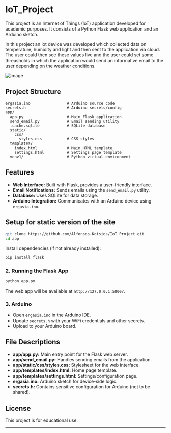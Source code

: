 # IoT_Project

This project is an Internet of Things (IoT) application developed for academic purposes. It consists of a Python Flask web application and an Arduino sketch.

In this project an iot device was developed which collected data on temperature, humidity and light and then sent to the application via cloud. The user could then see these values live and the user could set some threasholds in which the application would send an informative email to the user depending on the weather conditions.

![image](https://github.com/user-attachments/assets/fc4833cd-29ea-4e7a-8cb2-20f00c86c55a)


## Project Structure

```
ergasia.ino                # Arduino source code
secrets.h                  # Arduino secrets/config
app/
  app.py                   # Main Flask application
  send_email.py            # Email sending utility
  .cache.sqlite            # SQLite database
  static/
    css/
      styles.css           # CSS styles
  templates/
    index.html             # Main HTML template
    settings.html          # Settings page template
  venv1/                   # Python virtual environment
```

## Features

- **Web Interface:** Built with Flask, provides a user-friendly interface.
- **Email Notifications:** Sends emails using the `send_email.py` utility.
- **Database:** Uses SQLite for data storage.
- **Arduino Integration:** Communicates with an Arduino device using `ergasia.ino`.

## Setup for static version of the site

```sh
git clone https://github.com/Alfonsos-Kotsios/IoT_Project.git
cd app
```

Install dependencies (if not already installed):

```sh
pip install flask
```

### 2. Running the Flask App

```sh
python app.py
```

The web app will be available at `http://127.0.0.1:5000/`.

### 3. Arduino

- Open `ergasia.ino` in the Arduino IDE.
- Update `secrets.h` with your WiFi credentials and other secrets.
- Upload to your Arduino board.

## File Descriptions

- **app/app.py:** Main entry point for the Flask web server.
- **app/send_email.py:** Handles sending emails from the application.
- **app/static/css/styles.css:** Stylesheet for the web interface.
- **app/templates/index.html:** Home page template.
- **app/templates/settings.html:** Settings/configuration page.
- **ergasia.ino:** Arduino sketch for device-side logic.
- **secrets.h:** Contains sensitive configuration for Arduino (not to be shared).

## License

This project is for educational use.

---
